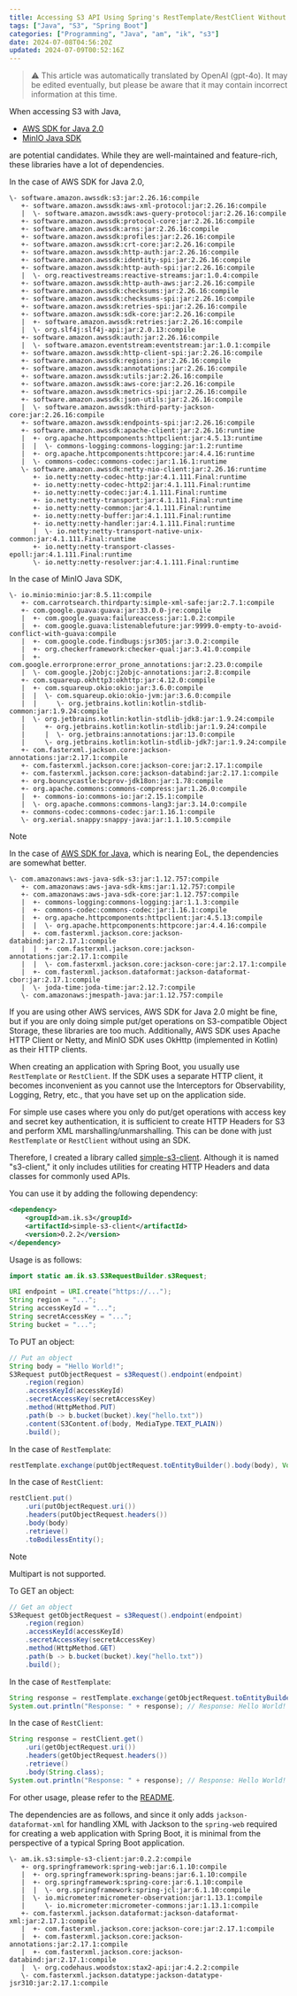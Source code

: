 ```yaml
---
title: Accessing S3 API Using Spring's RestTemplate/RestClient Without SDK
tags: ["Java", "S3", "Spring Boot"]
categories: ["Programming", "Java", "am", "ik", "s3"]
date: 2024-07-08T04:56:20Z
updated: 2024-07-09T00:52:16Z
---
```


> ⚠️ This article was automatically translated by OpenAI (gpt-4o).
> It may be edited eventually, but please be aware that it may contain incorrect information at this time.

When accessing S3 with Java,

* [AWS SDK for Java 2.0](https://github.com/aws/aws-sdk-java-v2/)
* [MinIO Java SDK](https://github.com/minio/minio-java)

are potential candidates. While they are well-maintained and feature-rich, these libraries have a lot of dependencies.

In the case of AWS SDK for Java 2.0,

```
\- software.amazon.awssdk:s3:jar:2.26.16:compile
   +- software.amazon.awssdk:aws-xml-protocol:jar:2.26.16:compile
   |  \- software.amazon.awssdk:aws-query-protocol:jar:2.26.16:compile
   +- software.amazon.awssdk:protocol-core:jar:2.26.16:compile
   +- software.amazon.awssdk:arns:jar:2.26.16:compile
   +- software.amazon.awssdk:profiles:jar:2.26.16:compile
   +- software.amazon.awssdk:crt-core:jar:2.26.16:compile
   +- software.amazon.awssdk:http-auth:jar:2.26.16:compile
   +- software.amazon.awssdk:identity-spi:jar:2.26.16:compile
   +- software.amazon.awssdk:http-auth-spi:jar:2.26.16:compile
   |  \- org.reactivestreams:reactive-streams:jar:1.0.4:compile
   +- software.amazon.awssdk:http-auth-aws:jar:2.26.16:compile
   +- software.amazon.awssdk:checksums:jar:2.26.16:compile
   +- software.amazon.awssdk:checksums-spi:jar:2.26.16:compile
   +- software.amazon.awssdk:retries-spi:jar:2.26.16:compile
   +- software.amazon.awssdk:sdk-core:jar:2.26.16:compile
   |  +- software.amazon.awssdk:retries:jar:2.26.16:compile
   |  \- org.slf4j:slf4j-api:jar:2.0.13:compile
   +- software.amazon.awssdk:auth:jar:2.26.16:compile
   |  \- software.amazon.eventstream:eventstream:jar:1.0.1:compile
   +- software.amazon.awssdk:http-client-spi:jar:2.26.16:compile
   +- software.amazon.awssdk:regions:jar:2.26.16:compile
   +- software.amazon.awssdk:annotations:jar:2.26.16:compile
   +- software.amazon.awssdk:utils:jar:2.26.16:compile
   +- software.amazon.awssdk:aws-core:jar:2.26.16:compile
   +- software.amazon.awssdk:metrics-spi:jar:2.26.16:compile
   +- software.amazon.awssdk:json-utils:jar:2.26.16:compile
   |  \- software.amazon.awssdk:third-party-jackson-core:jar:2.26.16:compile
   +- software.amazon.awssdk:endpoints-spi:jar:2.26.16:compile
   +- software.amazon.awssdk:apache-client:jar:2.26.16:runtime
   |  +- org.apache.httpcomponents:httpclient:jar:4.5.13:runtime
   |  |  \- commons-logging:commons-logging:jar:1.2:runtime
   |  +- org.apache.httpcomponents:httpcore:jar:4.4.16:runtime
   |  \- commons-codec:commons-codec:jar:1.16.1:runtime
   \- software.amazon.awssdk:netty-nio-client:jar:2.26.16:runtime
      +- io.netty:netty-codec-http:jar:4.1.111.Final:runtime
      +- io.netty:netty-codec-http2:jar:4.1.111.Final:runtime
      +- io.netty:netty-codec:jar:4.1.111.Final:runtime
      +- io.netty:netty-transport:jar:4.1.111.Final:runtime
      +- io.netty:netty-common:jar:4.1.111.Final:runtime
      +- io.netty:netty-buffer:jar:4.1.111.Final:runtime
      +- io.netty:netty-handler:jar:4.1.111.Final:runtime
      |  \- io.netty:netty-transport-native-unix-common:jar:4.1.111.Final:runtime
      +- io.netty:netty-transport-classes-epoll:jar:4.1.111.Final:runtime
      \- io.netty:netty-resolver:jar:4.1.111.Final:runtime
```

In the case of MinIO Java SDK,

```
\- io.minio:minio:jar:8.5.11:compile
   +- com.carrotsearch.thirdparty:simple-xml-safe:jar:2.7.1:compile
   +- com.google.guava:guava:jar:33.0.0-jre:compile
   |  +- com.google.guava:failureaccess:jar:1.0.2:compile
   |  +- com.google.guava:listenablefuture:jar:9999.0-empty-to-avoid-conflict-with-guava:compile
   |  +- com.google.code.findbugs:jsr305:jar:3.0.2:compile
   |  +- org.checkerframework:checker-qual:jar:3.41.0:compile
   |  +- com.google.errorprone:error_prone_annotations:jar:2.23.0:compile
   |  \- com.google.j2objc:j2objc-annotations:jar:2.8:compile
   +- com.squareup.okhttp3:okhttp:jar:4.12.0:compile
   |  +- com.squareup.okio:okio:jar:3.6.0:compile
   |  |  \- com.squareup.okio:okio-jvm:jar:3.6.0:compile
   |  |     \- org.jetbrains.kotlin:kotlin-stdlib-common:jar:1.9.24:compile
   |  \- org.jetbrains.kotlin:kotlin-stdlib-jdk8:jar:1.9.24:compile
   |     +- org.jetbrains.kotlin:kotlin-stdlib:jar:1.9.24:compile
   |     |  \- org.jetbrains:annotations:jar:13.0:compile
   |     \- org.jetbrains.kotlin:kotlin-stdlib-jdk7:jar:1.9.24:compile
   +- com.fasterxml.jackson.core:jackson-annotations:jar:2.17.1:compile
   +- com.fasterxml.jackson.core:jackson-core:jar:2.17.1:compile
   +- com.fasterxml.jackson.core:jackson-databind:jar:2.17.1:compile
   +- org.bouncycastle:bcprov-jdk18on:jar:1.78:compile
   +- org.apache.commons:commons-compress:jar:1.26.0:compile
   |  +- commons-io:commons-io:jar:2.15.1:compile
   |  \- org.apache.commons:commons-lang3:jar:3.14.0:compile
   +- commons-codec:commons-codec:jar:1.16.1:compile
   \- org.xerial.snappy:snappy-java:jar:1.1.10.5:compile
```

> [!NOTE]
> In the case of [AWS SDK for Java](https://github.com/aws/aws-sdk-java/), which is nearing EoL, the dependencies are somewhat better.
> 
> ```
> \- com.amazonaws:aws-java-sdk-s3:jar:1.12.757:compile
>    +- com.amazonaws:aws-java-sdk-kms:jar:1.12.757:compile
>    +- com.amazonaws:aws-java-sdk-core:jar:1.12.757:compile
>    |  +- commons-logging:commons-logging:jar:1.1.3:compile
>    |  +- commons-codec:commons-codec:jar:1.16.1:compile
>    |  +- org.apache.httpcomponents:httpclient:jar:4.5.13:compile
>    |  |  \- org.apache.httpcomponents:httpcore:jar:4.4.16:compile
>    |  +- com.fasterxml.jackson.core:jackson-databind:jar:2.17.1:compile
>    |  |  +- com.fasterxml.jackson.core:jackson-annotations:jar:2.17.1:compile
>    |  |  \- com.fasterxml.jackson.core:jackson-core:jar:2.17.1:compile
>    |  +- com.fasterxml.jackson.dataformat:jackson-dataformat-cbor:jar:2.17.1:compile
>    |  \- joda-time:joda-time:jar:2.12.7:compile
>    \- com.amazonaws:jmespath-java:jar:1.12.757:compile
> ```

If you are using other AWS services, AWS SDK for Java 2.0 might be fine, but if you are only doing simple put/get operations on S3-compatible Object Storage, these libraries are too much. Additionally, AWS SDK uses Apache HTTP Client or Netty, and MinIO SDK uses OkHttp (implemented in Kotlin) as their HTTP clients.

When creating an application with Spring Boot, you usually use `RestTemplate` or `RestClient`. If the SDK uses a separate HTTP client, it becomes inconvenient as you cannot use the Interceptors for Observability, Logging, Retry, etc., that you have set up on the application side.

For simple use cases where you only do put/get operations with access key and secret key authentication, it is sufficient to create HTTP Headers for S3 and perform XML marshalling/unmarshalling. This can be done with just `RestTemplate` or `RestClient` without using an SDK.

Therefore, I created a library called [simple-s3-client](https://github.com/making/simple-s3-client). Although it is named "s3-client," it only includes utilities for creating HTTP Headers and data classes for commonly used APIs.

You can use it by adding the following dependency:

```xml
<dependency>
	<groupId>am.ik.s3</groupId>
	<artifactId>simple-s3-client</artifactId>
	<version>0.2.2</version>
</dependency>
```

Usage is as follows:

```java
import static am.ik.s3.S3RequestBuilder.s3Request;

URI endpoint = URI.create("https://...");
String region = "...";
String accessKeyId = "...";
String secretAccessKey = "...";
String bucket = "...";
```

To PUT an object:

```java
// Put an object
String body = "Hello World!";
S3Request putObjectRequest = s3Request().endpoint(endpoint)
	.region(region)
	.accessKeyId(accessKeyId)
	.secretAccessKey(secretAccessKey)
	.method(HttpMethod.PUT)
	.path(b -> b.bucket(bucket).key("hello.txt"))
	.content(S3Content.of(body, MediaType.TEXT_PLAIN))
	.build();
```

In the case of `RestTemplate`:

```java
restTemplate.exchange(putObjectRequest.toEntityBuilder().body(body), Void.class);
```

In the case of `RestClient`:

```java
restClient.put()
	.uri(putObjectRequest.uri())
	.headers(putObjectRequest.headers())
	.body(body)
	.retrieve()
	.toBodilessEntity();
```

> [!NOTE]
> Multipart is not supported.

To GET an object:

```java
// Get an object
S3Request getObjectRequest = s3Request().endpoint(endpoint)
	.region(region)
	.accessKeyId(accessKeyId)
	.secretAccessKey(secretAccessKey)
	.method(HttpMethod.GET)
	.path(b -> b.bucket(bucket).key("hello.txt"))
	.build();
```

In the case of `RestTemplate`:

```java
String response = restTemplate.exchange(getObjectRequest.toEntityBuilder().build(), String.class).getBody();
System.out.println("Response: " + response); // Response: Hello World!
```

In the case of `RestClient`:

```java
String response = restClient.get()
	.uri(getObjectRequest.uri())
	.headers(getObjectRequest.headers())
	.retrieve()
	.body(String.class);
System.out.println("Response: " + response); // Response: Hello World!
```

For other usage, please refer to the [README](https://github.com/making/simple-s3-client).

The dependencies are as follows, and since it only adds `jackson-dataformat-xml` for handling XML with Jackson to the `spring-web` required for creating a web application with Spring Boot, it is minimal from the perspective of a typical Spring Boot application.

```
\- am.ik.s3:simple-s3-client:jar:0.2.2:compile
   +- org.springframework:spring-web:jar:6.1.10:compile
   |  +- org.springframework:spring-beans:jar:6.1.10:compile
   |  +- org.springframework:spring-core:jar:6.1.10:compile
   |  |  \- org.springframework:spring-jcl:jar:6.1.10:compile
   |  \- io.micrometer:micrometer-observation:jar:1.13.1:compile
   |     \- io.micrometer:micrometer-commons:jar:1.13.1:compile
   +- com.fasterxml.jackson.dataformat:jackson-dataformat-xml:jar:2.17.1:compile
   |  +- com.fasterxml.jackson.core:jackson-core:jar:2.17.1:compile
   |  +- com.fasterxml.jackson.core:jackson-annotations:jar:2.17.1:compile
   |  +- com.fasterxml.jackson.core:jackson-databind:jar:2.17.1:compile
   |  \- org.codehaus.woodstox:stax2-api:jar:4.2.2:compile
   \- com.fasterxml.jackson.datatype:jackson-datatype-jsr310:jar:2.17.1:compile
```
